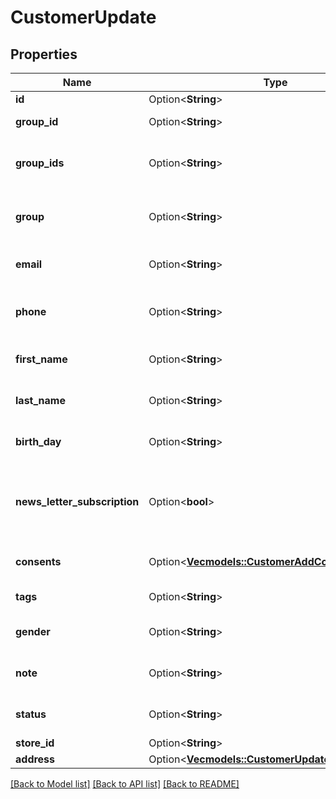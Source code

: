 # CustomerUpdate

## Properties

Name | Type | Description | Notes
------------ | ------------- | ------------- | -------------
**id** | Option<**String**> | Entity id | [optional]
**group_id** | Option<**String**> | Customer group_id | [optional]
**group_ids** | Option<**String**> | Groups that will be assigned to a customer | [optional]
**group** | Option<**String**> | Defines the group where the customer | [optional]
**email** | Option<**String**> | Defines customer's email | [optional]
**phone** | Option<**String**> | Defines customer's phone number | [optional]
**first_name** | Option<**String**> | Defines customer's first name | [optional]
**last_name** | Option<**String**> | Defines customer's last name | [optional]
**birth_day** | Option<**String**> | Defines customer's birthday | [optional]
**news_letter_subscription** | Option<**bool**> | Defines whether the newsletter subscription is available for the user | [optional]
**consents** | Option<[**Vec<models::CustomerAddConsentsInner>**](CustomerAdd_consents_inner.md)> | Defines consents to notifications | [optional]
**tags** | Option<**String**> | Customer tags | [optional]
**gender** | Option<**String**> | Defines customer's gender | [optional]
**note** | Option<**String**> | The customer note. | [optional]
**status** | Option<**String**> | Defines customer's status | [optional]
**store_id** | Option<**String**> | Store Id | [optional]
**address** | Option<[**Vec<models::CustomerUpdateAddressInner>**](CustomerUpdate_address_inner.md)> |  | [optional]

[[Back to Model list]](../README.md#documentation-for-models) [[Back to API list]](../README.md#documentation-for-api-endpoints) [[Back to README]](../README.md)


